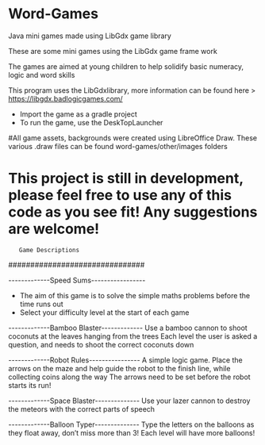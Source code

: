 # Word-Games

Java mini games made using LibGdx game library 

These are some mini games using the LibGdx game frame work 

The games are aimed at young children to help solidify basic numeracy, logic and word skills 

This program uses the LibGdxlibrary, more information can be found here > https://libgdx.badlogicgames.com/
- Import the game as a gradle project
- To run the game, use the DeskTopLauncher

#All game assets, backgrounds were created using LibreOffice Draw. These various .draw files can be found word-games/other/images folders 
# This project is still in development, please feel free to use any of this code as you see fit! Any suggestions are welcome! 

       Game Descriptions 
############################### 

-------------Speed Sums-----------------
- The aim of this game is to solve the simple maths problems before the time runs out 
- Select your difficulty level at the start of each game 

-------------Bamboo Blaster-------------
Use a bamboo cannon to shoot coconuts at the leaves hanging from the trees 
Each level the user is asked a question, and needs to shoot the correct coconuts down 

-------------Robot Rules----------------
A simple logic game. Place the arrows on the maze and help guide the robot to the finish line, while collecting coins along the way
The arrows need to be set before the robot starts its run! 

-------------Space Blaster--------------
Use your lazer cannon to destroy the meteors with the correct parts of speech

-------------Balloon Typer--------------
Type the letters on the balloons as they float away, don’t miss more than 3! Each level will have more balloons! 




